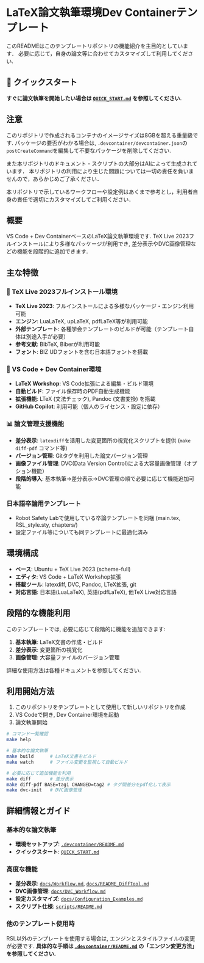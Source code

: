 # LaTeX論文執筆環境Dev Containerテンプレート

このREADMEはこのテンプレートリポジトリの機能紹介を主目的としています．
必要に応じて，自身の論文等に合わせてカスタマイズして利用してください.

## 🚀 クイックスタート

**すぐに論文執筆を開始したい場合は [`QUICK_START.md`](QUICK_START.md) を参照してください.**

## 注意

このリポジトリで作成されるコンテナのイメージサイズは8GBを超える重量級です.
パッケージの要否がわかる場合は, `.devcontainer/devcontainer.json`の`postCreateCommand`を編集して不要なパッケージを削除してください.

また本リポジトリのドキュメント・スクリプトの大部分はAIによって生成されています．
本リポジトリの利用により生じた問題については一切の責任を負いませんので，あらかじめご了承ください．

本リポジトリで示しているワークフローや設定例はあくまで参考とし，利用者自身の責任で適切にカスタマイズしてご利用ください．

## 概要

VS Code + Dev ContainerベースのLaTeX論文執筆環境です. TeX Live 2023フルインストールにより多様なパッケージが利用でき, 差分表示やDVC画像管理などの機能を段階的に追加できます.

## 主な特徴

### 📝 TeX Live 2023フルインストール環境

* **TeX Live 2023**: フルインストールによる多様なパッケージ・エンジン利用可能
* **エンジン**: LuaLaTeX, upLaTeX, pdfLaTeX等が利用可能
* **外部テンプレート**: 各種学会テンプレートのビルドが可能（テンプレート自体は別途入手が必要）
* **参考文献**: BibTeX, Biberが利用可能
* **フォント**: BIZ UDフォントを含む日本語フォントを搭載

### 🔧 VS Code + Dev Container環境

* **LaTeX Workshop**: VS Code拡張による編集・ビルド環境
* **自動ビルド**: ファイル保存時のPDF自動生成機能
* **拡張機能**: LTeX (文法チェック), Pandoc (文書変換) を搭載
* **GitHub Copilot**: 利用可能（個人のライセンス・設定に依存）

### 📊 論文管理支援機能

* **差分表示**: `latexdiff`を活用した変更箇所の視覚化スクリプトを提供 (`make diff-pdf` コマンド等)
* **バージョン管理**: Gitタグを利用した論文バージョン管理
* **画像ファイル管理**: DVC(Data Version Control)による大容量画像管理（オプション機能）
* **段階的導入**: 基本執筆→差分表示→DVC管理の順で必要に応じて機能追加可能

### 日本語卒論用テンプレート

* Robot Safety Labで使用している卒論テンプレートを同梱 (main.tex, RSL_style.sty, chapters/)
* 設定ファイル等についても同テンプレートに最適化済み

## 環境構成

* **ベース**: Ubuntu + TeX Live 2023 (scheme-full)
* **エディタ**: VS Code + LaTeX Workshop拡張
* **搭載ツール**: latexdiff, DVC, Pandoc, LTeX拡張, git
* **対応言語**: 日本語(LuaLaTeX), 英語(pdfLaTeX), 他TeX Live対応言語

## 段階的な機能利用

このテンプレートでは, 必要に応じて段階的に機能を追加できます:

1. **基本執筆**: LaTeX文書の作成・ビルド
2. **差分表示**: 変更箇所の視覚化
3. **画像管理**: 大容量ファイルのバージョン管理

詳細な使用方法は各種ドキュメントを参照してください.

## 利用開始方法

1. このリポジトリをテンプレートとして使用して新しいリポジトリを作成
2. VS Codeで開き, Dev Container環境を起動
3. 論文執筆開始

```bash
# コマンド一覧確認
make help

# 基本的な論文執筆
make build      # LaTeX文書をビルド
make watch      # ファイル変更を監視して自動ビルド

# 必要に応じて追加機能を利用
make diff       # 差分表示
make diff-pdf BASE=tag1 CHANGED=tag2 # タグ間差分をpdf化して表示
make dvc-init   # DVC画像管理
```

## 詳細情報とガイド

### 基本的な論文執筆

* **環境セットアップ**: [`.devcontainer/README.md`](.devcontainer/README.md)
* **クイックスタート**: [`QUICK_START.md`](QUICK_START.md)

### 高度な機能

* **差分表示**: [`docs/Workflow.md`](docs/Workflow.md), [`docs/README_DiffTool.md`](docs/README_DiffTool.md)
* **DVC画像管理**: [`docs/DVC_Workflow.md`](docs/DVC_Workflow.md)
* **設定カスタマイズ**: [`docs/Configuration_Examples.md`](docs/Configuration_Examples.md)
* **スクリプト仕様**: [`scripts/README.md`](scripts/README.md)

### 他のテンプレート使用時

RSL以外のテンプレートを使用する場合は, エンジンとスタイルファイルの変更が必要です.
**具体的な手順は [`.devcontainer/README.md`](.devcontainer/README.md) の「エンジン変更方法」を参照してください.**
